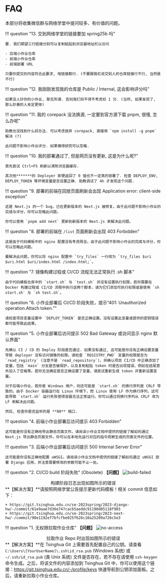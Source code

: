 # FAQ

本部分将收集微信群与网络学堂中提问较多、有价值的问题。

!!! question "13. 交到网络学堂的链接要加 spring25b 吗"

    要. 我们期望三行链接分别可以复制粘贴到浏览器地址栏以访问

    - 后端小作业仓库
    - 前端小作业仓库
    - 前端部署 URL

    只要你提交的内容符合此要求, 啥链接都行. (不要跟我杠说交别人的仓库链接行不行, 当然是不行)

!!! question "12. 我刚刚发现我的仓库是 Public / Internal, 这会影响评分吗"

    如果没人抄你的小作业, 那无所谓. 否则我们将不得不考虑扣 1 分. (当然, 如果发现了, 那么抄袭的人肯定更惨)

!!! question "11. 我的 corepack 没法换源, 一定要到官方源下载 pnpm, 很慢, 怎么办呢"

    助教也没找到什么好办法. 可以考虑放弃 corepack, 直接用 `npm install -g pnpm` 解决 (?)

    此问题不影响小作业评分. 如果懒得研究可以忽略.

!!! question "10. 我的部署通过了, 但是网页没有更新, 这是为什么呢?"

    首先尝试 Ctrl+F5 刷新以清除浏览器缓存.
    
    其次他*******的 Deployer 即便返回了 0 值也不一定真的部署了. 检查 DEPLOY_ENV, DEPLOY_TOKEN 等环境变量是否设置正确. 助教调试了 4h 才发现这个问题.

!!! question "9. 部署的前端在回放页面刷新会出现 Application error: client-side exception"

    这是 Next.js 的一个 bug，已在更新版本的 Next.js 被修复。由于此问题不影响小作业的完成与评分，你可以忽略此问题。
    
    你可以使用 `pnpm add next` 更新到新版本的 Next.js 来解决此问题。

!!! question "8. 部署的前端在 `/list` 页面刷新会出现 403 Forbidden"

    这是由于代码模板中的 nginx 配置没有考虑周全。由于此问题不影响小作业的完成与评分，你可以忽略此问题。
    
    要解决此问题，你可以将 nginx 配置中 `try_files` 一行改为 `try_files $uri $uri.html $uri/index.html /index.html;`。

!!! question "7. 镜像构建过程或 CI/CD 流程无法正常执行 .sh 脚本"

    由于代码模板仓库中的 `start.sh` 与 `test.sh` 并没有设置执行权限，若你需要在 Docker 构建过程或 CI/CD 流程中执行这两个脚本，请为它们添加可执行权限或是使用 `sh start.sh` 与 `sh test.sh`。

!!! question "6. 小作业部署后 CI/CD 阶段失败，提示“401: Unauthorized operation.Attach token.”"

    请检查项目变量设置中 `DEPLOY_TOKEN` 是否正确设置。没有设置此变量或提供的密钥错误都可能导致此结果。

!!! question "5. 小作业部署后访问提示 502 Bad Gateway 或访问显示 nginx 默认界面"

    先确认 CI / CD 的 Deploy 阶段是否通过. 如果没有通过, 这可能是你没有正确设置变量导致 deployer 没有访问镜像的权限。请检查 `REGISTRY_PWD` 变量的权限是否为 `read_registry` (注意不是 `read_repository`)，并确认项目 CI/CD 中正确添加了变量，包括 `main` 分支是否被保护，以及复制粘贴 token 时是否出现错误，例如在结尾意外加入了空格等。若你无法确定是否正确设置了变量，请尝试重新生成 token 并重新设置变量。

    对于后端小作业，若你是 Windows 用户，则还可能是 `start.sh` 的换行序列是 CRLF 导致的。由于 Docker 容器运行在 Linux 环境下，而 Linux 使用 LF 作为换行序列，这可能导致 `start.sh` 运行失败使得容器无法正常运行。你可以通过将换行序列从 CRLF 改为 LF 来解决此问题。

    然后, 检查你是否监听的是 **80** 端口.

!!! question "4. 前端小作业部署后访问提示 403 Forbidden"

    这可能是你没有正确地导出静态页面文件。请阅读小作业文档中提供的链接了解如何通过 Next.js 导出静态页面文件。你可以在本地先运行对应的指令观察生成的页面文件的位置。

!!! question "3. 后端小作业部署后访问提示 500 Internal Server Error"

    这可能是你没有正确地配置 uWSGI。请阅读小作业文档中提供的链接了解如何通过 uWSGI 部署 Django 应用，并注意需要修改的参数可能不止一处。

!!! question "2. CI/CD build 阶段失败" (Obsolete)
    **【问题】**
    ![build-failed](static/faq/update-template.png)
    <center>构建阶段日志出现如图所示的错误</center>
    **【解决方案】**请按照网络学堂公告提示更新代码模板！相关 commit 信息如下：
    
    + https://git.tsinghua.edu.cn/se-2023spring/2023-django-hw/-/commit/61e9aae7d36e747cacb5aeddc91190d85118f903
    + https://git.tsinghua.edu.cn/se-2023spring/2023-next-hw/-/commit/98e1192ef7bfcfbe025f626c10a25209a726c5e3

!!! question "1. 无权限拉取作业仓库"
    **【问题】**
    ![no-access](static/faq/no-access.png)
    <center>拉取作业 Repo 时出现如图所示的错误</center>
    **【解决方案】**在 Tsinghua Git 上需要首先配置自己的公钥。请查看 `C:\Users\[YourUserName]\.ssh\id_rsa.pub` (Windows 系统) 或 `~/.ssh/id_rsa.pub` (类 Unix 系统) 文件是否存在，若不存在请使用 `ssh-keygen` 命令生成。之后，将该文件的内容添加到 Tsinghua Git 中，你可以使用这个链接：https://git.tsinghua.edu.cn/-/profile/keys 快速导航到公钥添加面板。之后，请重新拉取小作业仓库。